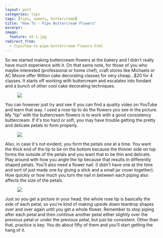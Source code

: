 ```yaml
---
layout: post
categories: tips
tags: [tips, sweets, buttercream]
title: "How To - Pipe Buttercream Flowers"
excerpt: 
image:
  feature: 42-1.jpg
redirect_from: 
  - tips/how-to-pipe-buttercream-flowers.html
---
```


So we started making buttercream flowers at the bakery and I didn't really have much experience with it.  On that same note, for those of you who maybe interested (professional or home chef), craft stores like Michaels or AC Moore offer Wilton cake decorating classes for very cheap...$20 for 4 classes.  It starts off working with buttercream and escalates into fondant and a bunch of other cool cake decorating techniques.

<figure> <img src='/images/42-2.jpg'> </figure>

You can however just try and see if you can find a quality video on YouTube and learn that way.  I used a rose tip to do the flowers you see in the picture.  My "tip" with the buttercream flowers is to work with a good consistency buttercream.  If it's too hard or soft, you may have trouble getting the pretty and delicate petals to form properly.

<figure> <img src='/images/42-3.jpg'> </figure>

Also, in case it's not evident, you form the petals one at a time.  You want the thick end of the tip to be on the bottom because the thinner side on top forms the outside of the petals and you want that to be thin and delicate.  Play around with how you angle the tip because that results in differently shaped petals. You'll also need a flower nail. (I didn't have one at the time and sort of just made one by gluing a stick and a small jar cover together).  How quickly or how much you turn the nail in between each piping also affects the size of the petals.  

<figure> <img src='/images/42-4.jpg'> </figure>

Just so you get a picture in your head, the whole rose tip is basically the side of each petal, so you're kind of making upside down teardrop shapes over and over again until you get a whole flower.  Remember to stop piping after each petal and then continue another petal either slightly over the previous petal or under the previous petal, but just be consistent.  Other than that, practice is key.  You do about fifty of them and you'll start getting the hang of it.
